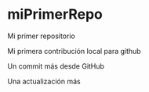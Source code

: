 # miPrimerRepo
Mi primer repositorio


Mi primera contribución local para github

Un commit más desde GitHub

Una actualización más

